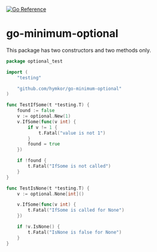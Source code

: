 [![Go Reference](https://pkg.go.dev/badge/github.com/hymkor/go-minimum-optional.svg)](https://pkg.go.dev/github.com/hymkor/go-minimum-optional)

go-minimum-optional
===================

This package has two constructors and two methods only.

```main_test.go
package optional_test

import (
    "testing"

    "github.com/hymkor/go-minimum-optional"
)

func TestIfSome(t *testing.T) {
    found := false
    v := optional.New(1)
    v.IfSome(func(v int) {
        if v != 1 {
            t.Fatal("value is not 1")
        }
        found = true
    })

    if !found {
        t.Fatal("IfSome is not called")
    }
}

func TestIsNone(t *testing.T) {
    v := optional.None[int]()

    v.IfSome(func(v int) {
        t.Fatal("IfSome is called for None")
    })

    if !v.IsNone() {
        t.Fatal("IsNone is false for None")
    }
}
```
